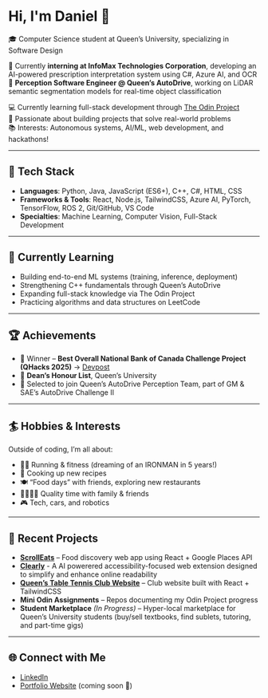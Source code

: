 # Hi, I'm Daniel 👋  

🎓 Computer Science student at Queen’s University, specializing in Software Design  

🧠 Currently **interning at InfoMax Technologies Corporation**, developing an AI-powered prescription interpretation system using C#, Azure AI, and OCR
🚗 **Perception Software Engineer @ Queen’s AutoDrive**, working on LiDAR semantic segmentation models for real-time object classification

💻 Currently learning full-stack development through [The Odin Project](https://www.theodinproject.com/)  
🚀 Passionate about building projects that solve real-world problems  
📚 Interests: Autonomous systems, AI/ML, web development, and hackathons!

---

## 🔨 Tech Stack
- **Languages**: Python, Java, JavaScript (ES6+), C++, C#, HTML, CSS
- **Frameworks & Tools**: React, Node.js, TailwindCSS, Azure AI, PyTorch, TensorFlow, ROS 2, Git/GitHub, VS Code  
- **Specialties**: Machine Learning, Computer Vision, Full-Stack Development

---

## 🌱 Currently Learning
- Building end-to-end ML systems (training, inference, deployment)  
- Strengthening C++ fundamentals through Queen’s AutoDrive  
- Expanding full-stack knowledge via The Odin Project
- Practicing algorithms and data structures on LeetCode  

---

## 🏆 Achievements
- 🥇 Winner – **Best Overall National Bank of Canada Challenge Project (QHacks 2025)** → [Devpost](https://devpost.com/software/the-evolution-of-trade)  
- 📜 **Dean’s Honour List**, Queen’s University
- 🤝 Selected to join Queen’s AutoDrive Perception Team, part of GM & SAE’s AutoDrive Challenge II

---

## 🏄 Hobbies & Interests
Outside of coding, I’m all about:  
- 🏃‍♂️ Running & fitness (dreaming of an IRONMAN in 5 years!)  
- 🍳 Cooking up new recipes  
- 🍽️ “Food days” with friends, exploring new restaurants  
- 👨‍👩‍👧‍👦 Quality time with family & friends
- 🎮 Tech, cars, and robotics

---

## 📌 Recent Projects
- **[ScrollEats](https://github.com/danielyu128/SCROLLEATS)** – Food discovery web app using React + Google Places API
- **[Clearly](https://github.com/danielyu128/Clearly)** - A AI powerered accessibility-focused web extension designed to simplify and enhance online readability
- **[Queen’s Table Tennis Club Website](https://qutabletennis.qweb.dev/)** – Club website built with React + TailwindCSS  
- **Mini Odin Assignments** – Repos documenting my Odin Project progress
- **Student Marketplace** *(In Progress)* – Hyper-local marketplace for Queen’s University students (buy/sell textbooks, find sublets, tutoring, and part-time gigs)  

---

## 🌐 Connect with Me
- [LinkedIn](https://www.linkedin.com/in/daniel-yu-88b520343/)  
- [Portfolio Website](#) (coming soon 🚧)  
